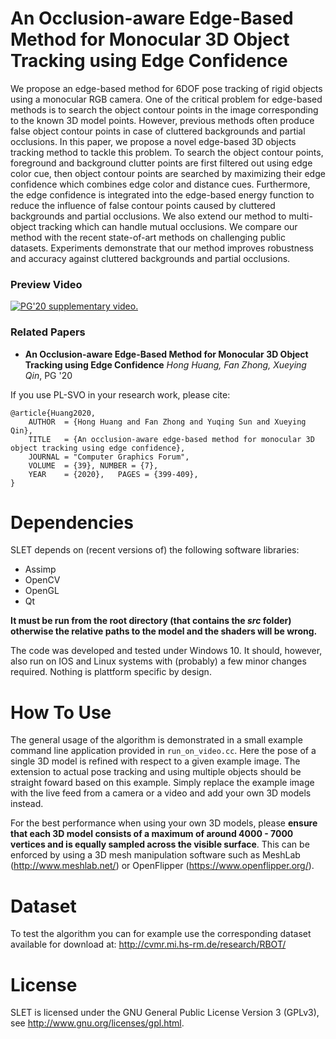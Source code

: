 # An Occlusion-aware Edge-Based Method for Monocular 3D Object Tracking using Edge Confidence

We propose an edge-based method for 6DOF pose tracking of rigid objects using a monocular RGB camera. One of the critical problem for edge-based methods is to search the object contour points in the image corresponding to the known 3D model points. However, previous methods often produce false object contour points in case of cluttered backgrounds and partial occlusions. In this paper, we propose a novel edge-based 3D objects tracking method to tackle this problem. To search the object contour points, foreground and background clutter points are first filtered out using edge color cue, then object contour points are searched by maximizing their edge confidence which combines edge color and distance cues. Furthermore, the edge confidence is integrated into the edge-based energy function to reduce the influence of false contour points caused by cluttered backgrounds and partial occlusions. We also extend our method to multi-object tracking which can handle mutual occlusions. We compare our method with the recent state-of-art methods on challenging public datasets. Experiments demonstrate that our method improves robustness and accuracy against cluttered backgrounds and partial occlusions.

### Preview Video

[![PG'20 supplementary video.](https://img.youtube.com/vi/-LoPCaPWs70/0.jpg)](https://www.youtube.com/watch?v=-LoPCaPWs70)


### Related Papers

* **An Occlusion-aware Edge-Based Method for Monocular 3D Object Tracking using Edge Confidence**
*Hong Huang, Fan Zhong, Xueying Qin*, PG '20

If you use PL-SVO in your research work, please cite:

	@article{Huang2020,
		AUTHOR  = {Hong Huang and Fan Zhong and Yuqing Sun and Xueying Qin},
		TITLE   = {An occlusion‐aware edge‐based method for monocular 3D object tracking using edge confidence},
		JOURNAL = "Computer Graphics Forum",
		VOLUME  = {39}, NUMBER = {7},
		YEAR    = {2020},	PAGES = {399-409},
	}

# Dependencies

SLET depends on (recent versions of) the following software libraries:

* Assimp
* OpenCV
* OpenGL
* Qt

**It must be run from the root directory (that contains the *src* folder) otherwise the relative paths to the model and the shaders will be wrong.**

The code was developed and tested under Windows 10. It should, however, also run on IOS and Linux systems with (probably) a few minor changes required. Nothing is plattform specific by design.


# How To Use

The general usage of the algorithm is demonstrated in a small example command line application provided in `run_on_video.cc`. Here the pose of a single 3D model is refined with respect to a given example image. The extension to actual pose tracking and using multiple objects should be straight foward based on this example. Simply replace the example image with the live feed from a camera or a video and add your own 3D models instead.

For the best performance when using your own 3D models, please **ensure that each 3D model consists of a maximum of around 4000 - 7000 vertices and is equally sampled across the visible surface**. This can be enforced by using a 3D mesh manipulation software such as MeshLab (http://www.meshlab.net/) or OpenFlipper (https://www.openflipper.org/).


# Dataset

To test the algorithm you can for example use the corresponding dataset available for download at: http://cvmr.mi.hs-rm.de/research/RBOT/


# License

SLET is licensed under the GNU General Public License Version 3 (GPLv3), see http://www.gnu.org/licenses/gpl.html.
